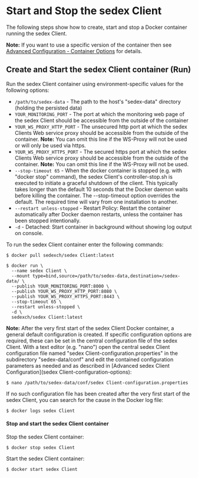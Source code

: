 # Start and Stop the sedex Client

The following steps show how to create, start and stop a Docker container running the sedex Client.

**Note:** If you want to use a specific version of the container then see [Advanced Configuration - Container Options](advanced-configuration/container-options) for details.



## Create and Start the sedex Client container (Run)

Run the sedex Client container using environment-specific values for the following options:

- `/path/to/sedex-data` - The path to the host's "sedex-data" directory (holding the persisted data)
- `YOUR_MONITORING_PORT` - The port at which the monitoring web page of the sedex Client should be accessible from the outside of the container
- `YOUR_WS_PROXY_HTTP_PORT` - The unsecured http port at which the sedex Clients Web service proxy should be accessible from the outside of the
  container. **Note:** You can omit this line if the WS-Proxy will not be used or will only be used via https.
- `YOUR_WS_PROXY_HTTPS_PORT` - The secured https port at which the sedex Clients Web service proxy should be accessible from the outside of the
  container. **Note:** You can omit this line if the WS-Proxy will not be used.
- `--stop-timeout 65` - When the docker container is stopped (e.g. with "docker stop" command), the sedex Client's controller-stop.sh is executed to initiate a graceful 
  shutdown of the client. This typically takes longer than the default 10 seconds that the Docker daemon waits before killing the container.
  The --stop-timeout option overrides the default. The required time will vary from one installation to another.
- `--restart unless-stopped` - Restart Policy: Restart the container automatically after Docker daemon restarts, unless the container has been stopped intentionally. 
- `-d` - Detached: Start container in background without showing log output on console.

<!-- Start a new section to get Markdown to consider the following as code and not part of the list... -->

To run the sedex Client container enter the following commands:
```console
$ docker pull sedexch/sedex Client:latest

$ docker run \
  --name sedex Client \
  --mount type=bind,source=/path/to/sedex-data,destination=/sedex-data/ \
  --publish YOUR_MONITORING_PORT:8000 \
  --publish YOUR_WS_PROXY_HTTP_PORT:8080 \
  --publish YOUR_WS_PROXY_HTTPS_PORT:8443 \
  --stop-timeout 65 \
  --restart unless-stopped \
  -d \
  sedexch/sedex Client:latest
```


**Note:** After the very first start of the sedex Client Docker container, a general default configuration is created.
If specific configuration options are required, these can be set in the central configuration file of the sedex Client.
With a text editor (e.g. "nano") open the central sedex Client configuration file named "sedex Client-configuration.properties" in the subdirectory "sedex-data/conf" and edit the contained configuration parameters as needed and as described in [Advanced sedex Client Configuration](sedex Client-configuration-options):
```console
$ nano /path/to/sedex-data/conf/sedex Client-configuration.properties
```

If no such configuration file has been created after the very first start of the sedex Client, you can search for the cause in the Docker log file:
```console
$ docker logs sedex Client
```
    

#### Stop and start the sedex Client container

Stop the sedex Client container:
```console
$ docker stop sedex Client
```

Start the sedex Client container:
```console
$ docker start sedex Client
```
